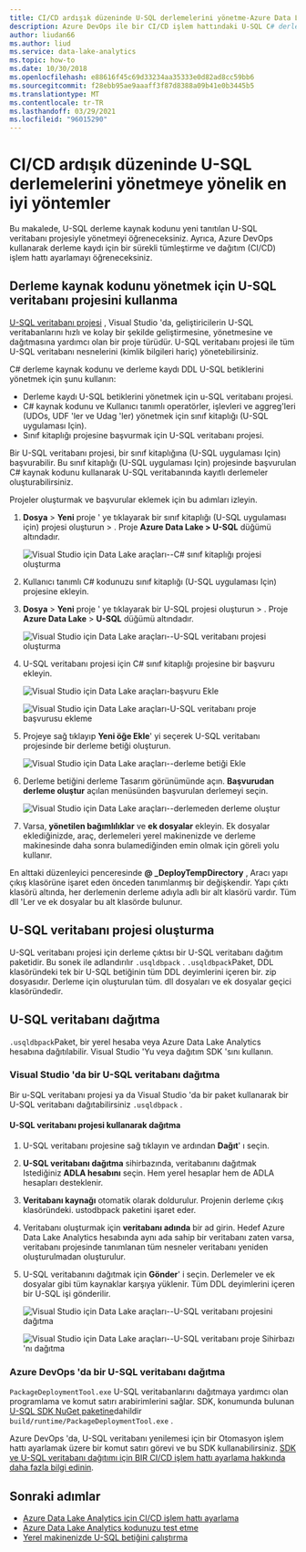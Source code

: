 ```yaml
---
title: CI/CD ardışık düzeninde U-SQL derlemelerini yönetme-Azure Data Lake
description: Azure DevOps ile bir CI/CD işlem hattındaki U-SQL C# derlemelerini yönetmeye yönelik en iyi yöntemleri öğrenin.
author: liudan66
ms.author: liud
ms.service: data-lake-analytics
ms.topic: how-to
ms.date: 10/30/2018
ms.openlocfilehash: e88616f45c69d33234aa35333e0d82ad8cc59bb6
ms.sourcegitcommit: f28ebb95ae9aaaff3f87d8388a09b41e0b3445b5
ms.translationtype: MT
ms.contentlocale: tr-TR
ms.lasthandoff: 03/29/2021
ms.locfileid: "96015290"
---
```

# <a name="best-practices-for-managing-u-sql-assemblies-in-a-cicd-pipeline"></a>CI/CD ardışık düzeninde U-SQL derlemelerini yönetmeye yönelik en iyi yöntemler

Bu makalede, U-SQL derleme kaynak kodunu yeni tanıtılan U-SQL veritabanı projesiyle yönetmeyi öğreneceksiniz. Ayrıca, Azure DevOps kullanarak derleme kaydı için bir sürekli tümleştirme ve dağıtım (CI/CD) işlem hattı ayarlamayı öğreneceksiniz.

## <a name="use-the-u-sql-database-project-to-manage-assembly-source-code"></a>Derleme kaynak kodunu yönetmek için U-SQL veritabanı projesini kullanma

[U-SQL veritabanı projesi](data-lake-analytics-data-lake-tools-develop-usql-database.md) , Visual Studio 'da, geliştiricilerin U-SQL veritabanlarını hızlı ve kolay bir şekilde geliştirmesine, yönetmesine ve dağıtmasına yardımcı olan bir proje türüdür. U-SQL veritabanı projesi ile tüm U-SQL veritabanı nesnelerini (kimlik bilgileri hariç) yönetebilirsiniz.

C# derleme kaynak kodunu ve derleme kaydı DDL U-SQL betiklerini yönetmek için şunu kullanın:

- Derleme kaydı U-SQL betiklerini yönetmek için u-SQL veritabanı projesi.
- C# kaynak kodunu ve Kullanıcı tanımlı operatörler, işlevleri ve aggreg'leri (UDOs, UDF 'ler ve Udag 'ler) yönetmek için sınıf kitaplığı (U-SQL uygulaması Için).
- Sınıf kitaplığı projesine başvurmak için U-SQL veritabanı projesi.

Bir U-SQL veritabanı projesi, bir sınıf kitaplığına (U-SQL uygulaması Için) başvurabilir. Bu sınıf kitaplığı (U-SQL uygulaması Için) projesinde başvurulan C# kaynak kodunu kullanarak U-SQL veritabanında kayıtlı derlemeler oluşturabilirsiniz.

Projeler oluşturmak ve başvurular eklemek için bu adımları izleyin.

1. **Dosya**  >  **Yeni** proje ' ye tıklayarak bir sınıf kitaplığı (U-SQL uygulaması için) projesi oluşturun  >  . Proje **Azure Data Lake > U-SQL** düğümü altındadır.

   ![Visual Studio için Data Lake araçları--C# sınıf kitaplığı projesi oluşturma](./media/data-lake-analytics-cicd-manage-assemblies/create-c-sharp-class-library-project.png)

1. Kullanıcı tanımlı C# kodunuzu sınıf kitaplığı (U-SQL uygulaması Için) projesine ekleyin.

1. **Dosya**  >  **Yeni** proje ' ye tıklayarak bir U-SQL projesi oluşturun  >  . Proje **Azure Data Lake**  >  **U-SQL** düğümü altındadır.

   ![Visual Studio için Data Lake araçları--U-SQL veritabanı projesi oluşturma](media/data-lake-analytics-cicd-manage-assemblies/create-u-sql-database-project.png)

1. U-SQL veritabanı projesi için C# sınıf kitaplığı projesine bir başvuru ekleyin.

   ![Visual Studio için Data Lake araçları-başvuru Ekle](./media/data-lake-analytics-cicd-manage-assemblies/data-lake-tools-add-project-reference.png)

   ![Visual Studio için Data Lake araçları-U-SQL veritabanı proje başvurusu ekleme](./media/data-lake-analytics-cicd-manage-assemblies/data-lake-tools-add-project-reference-wizard.png)

1. Projeye sağ tıklayıp **Yeni öğe Ekle**' yi seçerek U-SQL veritabanı projesinde bir derleme betiği oluşturun.

   ![Visual Studio için Data Lake araçları--derleme betiği Ekle](media/data-lake-analytics-cicd-manage-assemblies/add-assembly-script.png)

1. Derleme betiğini derleme Tasarım görünümünde açın. **Başvurudan derleme oluştur** açılan menüsünden başvurulan derlemeyi seçin.

   ![Visual Studio için Data Lake araçları--derlemeden derleme oluştur](./media/data-lake-analytics-cicd-manage-assemblies/data-lake-tools-create-assembly-from-reference.png)

1. Varsa, **yönetilen bağımlılıklar** ve **ek dosyalar** ekleyin. Ek dosyalar eklediğinizde, araç, derlemeleri yerel makinenizde ve derleme makinesinde daha sonra bulamediğinden emin olmak için göreli yolu kullanır.

En alttaki düzenleyici penceresinde **\@ _DeployTempDirectory** , Aracı yapı çıkış klasörüne işaret eden önceden tanımlanmış bir değişkendir. Yapı çıktı klasörü altında, her derlemenin derleme adıyla adlı bir alt klasörü vardır. Tüm dll 'Ler ve ek dosyalar bu alt klasörde bulunur.

## <a name="build-a-u-sql-database-project"></a>U-SQL veritabanı projesi oluşturma

U-SQL veritabanı projesi için derleme çıktısı bir U-SQL veritabanı dağıtım paketidir. Bu sonek ile adlandırılır `.usqldbpack` . `.usqldbpack`Paket, DDL klasöründeki tek bir U-SQL betiğinin tüm DDL deyimlerini içeren bir. zip dosyasıdır. Derleme için oluşturulan tüm. dll dosyaları ve ek dosyalar geçici klasöründedir.

## <a name="deploy-a-u-sql-database"></a>U-SQL veritabanı dağıtma

`.usqldbpack`Paket, bir yerel hesaba veya Azure Data Lake Analytics hesabına dağıtılabilir. Visual Studio 'Yu veya dağıtım SDK 'sını kullanın.

### <a name="deploy-a-u-sql-database-in-visual-studio"></a>Visual Studio 'da bir U-SQL veritabanı dağıtma

Bir u-SQL veritabanı projesi ya da Visual Studio 'da bir paket kullanarak bir U-SQL veritabanı dağıtabilirsiniz `.usqldbpack` .

#### <a name="deploy-by-using-a-u-sql-database-project"></a>U-SQL veritabanı projesi kullanarak dağıtma

1. U-SQL veritabanı projesine sağ tıklayın ve ardından **Dağıt**' ı seçin.

1. **U-SQL veritabanı dağıtma** sihirbazında, veritabanını dağıtmak Istediğiniz **ADLA hesabını** seçin. Hem yerel hesaplar hem de ADLA hesapları desteklenir.

1. **Veritabanı kaynağı** otomatik olarak doldurulur. Projenin derleme çıkış klasöründeki. ustodbpack paketini işaret eder.

1. Veritabanı oluşturmak için **veritabanı adında** bir ad girin. Hedef Azure Data Lake Analytics hesabında aynı ada sahip bir veritabanı zaten varsa, veritabanı projesinde tanımlanan tüm nesneler veritabanı yeniden oluşturulmadan oluşturulur.

1. U-SQL veritabanını dağıtmak için **Gönder**' i seçin. Derlemeler ve ek dosyalar gibi tüm kaynaklar karşıya yüklenir. Tüm DDL deyimlerini içeren bir U-SQL işi gönderilir.

   ![Visual Studio için Data Lake araçları--U-SQL veritabanı projesini dağıtma](./media/data-lake-analytics-cicd-manage-assemblies/data-lake-tools-deploy-usql-database-project.png)

   ![Visual Studio için Data Lake araçları--U-SQL veritabanı proje Sihirbazı 'nı dağıtma](./media/data-lake-analytics-cicd-manage-assemblies/data-lake-tools-deploy-usql-database-project-wizard.png)

### <a name="deploy-a-u-sql-database-in-azure-devops"></a>Azure DevOps 'da bir U-SQL veritabanı dağıtma

`PackageDeploymentTool.exe` U-SQL veritabanlarını dağıtmaya yardımcı olan programlama ve komut satırı arabirimlerini sağlar. SDK, konumunda bulunan [U-SQL SDK NuGet paketine](https://www.nuget.org/packages/Microsoft.Azure.DataLake.USQL.SDK/)dahildir `build/runtime/PackageDeploymentTool.exe` .

Azure DevOps 'da, U-SQL veritabanı yenilemesi için bir Otomasyon işlem hattı ayarlamak üzere bir komut satırı görevi ve bu SDK kullanabilirsiniz. [SDK ve U-SQL veritabanı dağıtımı için BIR CI/CD işlem hattı ayarlama hakkında daha fazla bilgi edinin](data-lake-analytics-cicd-overview.md#deploy-u-sql-database-through-azure-pipelines).

## <a name="next-steps"></a>Sonraki adımlar

- [Azure Data Lake Analytics için CI/CD işlem hattı ayarlama](data-lake-analytics-cicd-overview.md)
- [Azure Data Lake Analytics kodunuzu test etme](data-lake-analytics-cicd-test.md)
- [Yerel makinenizde U-SQL betiğini çalıştırma](data-lake-analytics-data-lake-tools-local-run.md)
